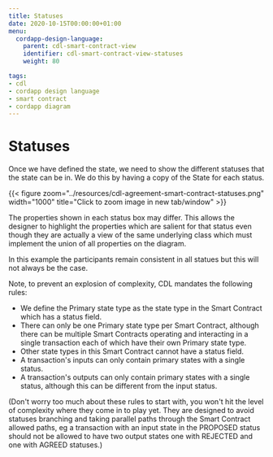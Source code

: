 ```yaml
---
title: Statuses
date: 2020-10-15T00:00:00+01:00
menu:
  cordapp-design-language:
    parent: cdl-smart-contract-view
    identifier: cdl-smart-contract-view-statuses
    weight: 80

tags:
- cdl
- cordapp design language
- smart contract
- cordapp diagram
---
```


# Statuses

Once we have defined the state, we need to show the different statuses that the state can be in. We do this by having a copy of the State for each status.

{{< figure zoom="../resources/cdl-agreement-smart-contract-statuses.png" width="1000" title="Click to zoom image in new tab/window" >}}

The properties shown in each status box may differ. This allows the designer to highlight the properties which are salient for that status even though they are actually a view of the same underlying class which must implement the union of all properties on the diagram.

In this example the participants remain consistent in all statues but this will not always be the case.


Note, to prevent an explosion of complexity, CDL mandates the following rules:
- We define the Primary state type as the state type in the Smart Contract which has a status field.
- There can only be one Primary state type per Smart Contract, although there can be multiple Smart Contracts operating and interacting in a single transaction each of which have their own Primary state type.
- Other state types in this Smart Contract cannot have a status field.
- A transaction's inputs can only contain primary states with a single status.
- A transaction's outputs can only contain primary states with a single status, although this can be different from the input status.

(Don't worry too much about these rules to start with, you won't hit the level of complexity where they come in to play yet. They are designed to avoid statuses branching and taking parallel paths through the Smart Contract allowed paths, eg a transaction with an input state in the PROPOSED status should not be allowed to have two output states one with REJECTED and one with AGREED statuses.)

